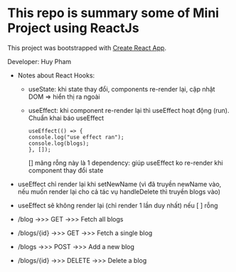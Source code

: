 # This repo is summary some of Mini Project using ReactJs

This project was bootstrapped with [Create React App](https://github.com/facebook/create-react-app).

Developer: Huy Pham

-  Notes about React Hooks:

   -  useState: khi state thay đổi, components re-render lại, cập nhật DOM => hiển thị ra ngoài
   -  useEffect: khi component re-render lại thì useEffect hoạt động (run).
      Chuẩn khai báo useEffect

          useEffect(() => {
          console.log("use effect ran");
          console.log(blogs);
          }, []);

      [] mãng rỗng này là 1 dependency: giúp useEffect ko re-render khi component thay đổi state

-  useEffect chỉ render lại khi setNewName (vì đã truyền newName vào, nếu muốn render lại cho cả tác vụ handleDelete thì truyền blogs vào)
-  useEffect sẽ không render lại (chỉ render 1 lần duy nhất) nếu [ ] rỗng

-  /blog ->>> GET ->>> Fetch all blogs
-  /blogs/{id} ->>> GET ->>> Fetch a single blog
-  /blogs ->>> POST ->>> Add a new blog
-  /blogs/{id} ->>> DELETE ->>> Delete a blog
